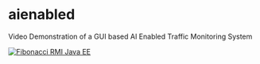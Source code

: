 # aienabled
Video Demonstration of a GUI based AI Enabled Traffic Monitoring System

[![Fibonacci RMI Java EE](http://img.youtube.com/vi/nX_inqaAzOI/0.jpg)](https://www.youtube.com/watch?v=nX_inqaAzOI&feature=youtu.be&hd=1 "RMI Fibonacci Java")
